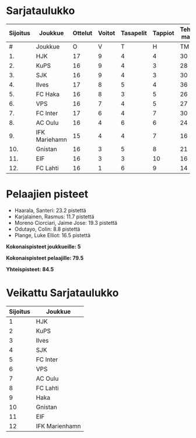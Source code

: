 # Sarjataulukko
| Sijoitus | Joukkue | Ottelut | Voitot | Tasapelit | Tappiot | Tehdyt maalit | Päästetyt maalit | Maaliero | Syötöt |
|----------|---------|---------|--------|-----------|---------|----------------|-------------------|----------|-------|
|# | Joukkue | O | V | T | H | TM | PM | ME | S | L | L% | R | KK | PK | PA | P|
|1. | HJK | 17 | 9 | 4 | 4 | 30 | 18 | 12 | 23 | 224 | 13,39 | 180 | 29 | 1 | 22 | 31|
|2. | KuPS | 16 | 9 | 4 | 3 | 28 | 16 | 12 | 13 | 177 | 15,82 | 166 | 25 | 1 | 23 | 31|
|3. | SJK | 16 | 9 | 4 | 3 | 30 | 20 | 10 | 22 | 192 | 15,62 | 198 | 39 | 0 | 30 | 31|
|4. | Ilves | 17 | 8 | 5 | 4 | 36 | 23 | 13 | 30 | 191 | 18,85 | 186 | 43 | 4 | 30 | 29|
|5. | FC Haka | 16 | 8 | 3 | 5 | 26 | 23 | 3 | 21 | 129 | 20,16 | 215 | 49 | 1 | 28 | 27|
|6. | VPS | 16 | 7 | 4 | 5 | 27 | 24 | 3 | 16 | 185 | 14,59 | 189 | 30 | 1 | 28 | 25|
|7. | FC Inter | 17 | 6 | 4 | 7 | 30 | 26 | 4 | 23 | 169 | 17,75 | 168 | 45 | 2 | 32 | 22|
|8. | AC Oulu | 16 | 4 | 6 | 6 | 24 | 27 | -3 | 16 | 137 | 17,52 | 223 | 47 | 3 | 26 | 18|
|9. | IFK Mariehamn | 15 | 4 | 4 | 7 | 16 | 25 | -9 | 8 | 115 | 13,91 | 169 | 39 | 3 | 18 | 16|
|10. | Gnistan | 16 | 3 | 5 | 8 | 21 | 31 | -10 | 15 | 146 | 14,38 | 175 | 49 | 1 | 22 | 14|
|11. | EIF | 16 | 3 | 3 | 10 | 16 | 34 | -18 | 9 | 119 | 13,45 | 172 | 49 | 4 | 20 | 12|
|12. | FC Lahti | 16 | 1 | 6 | 9 | 14 | 31 | -17 | 11 | 130 | 10,77 | 166 | 36 | 1 | 23 | 9|

# Pelaajien pisteet
* Haarala, Santeri: 23.2 pistettä
* Karjalainen, Rasmus: 11.7 pistettä
* Moreno Ciorciari, Jaime Jose: 19.3 pistettä
* Odutayo, Colin: 8.8 pistettä
* Plange, Luke Elliot: 16.5 pistettä

**Kokonaispisteet joukkueille: 5**

**Kokonaispisteet pelaajille: 79.5**

**Yhteispisteet: 84.5**

# Veikattu Sarjataulukko
| Sijoitus | Joukkue |
|----------|---------|
| 1 | HJK |
| 2 | KuPS |
| 3 | Ilves |
| 4 | SJK |
| 5 | FC Inter |
| 6 | VPS |
| 7 | AC Oulu |
| 8 | FC Lahti |
| 9 | Haka |
| 10 | Gnistan |
| 11 | EIF |
| 12 | IFK Marienhamn |
